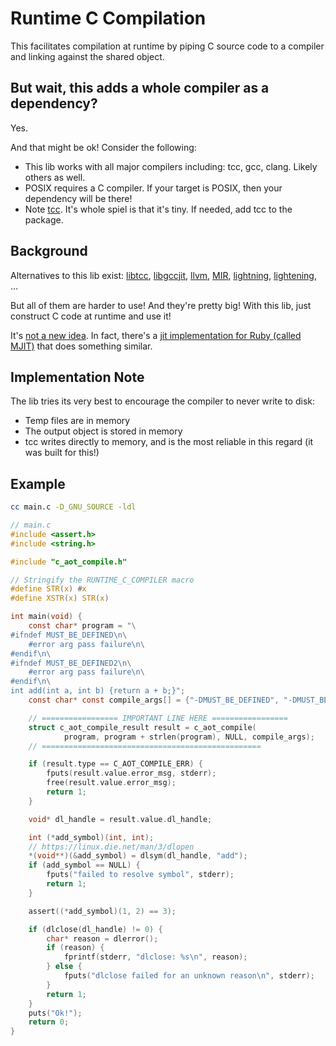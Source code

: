 # Runtime C Compilation

This facilitates compilation at runtime by piping C source code to a compiler and linking against the shared object.

## But wait, this adds a whole compiler as a dependency?

Yes.

And that might be ok! Consider the following:

 - This lib works with all major compilers including: tcc, gcc, clang. Likely others as well.
 - POSIX requires a C compiler. If your target is POSIX, then your dependency will be there!
 - Note [tcc](https://bellard.org/tcc/). It's whole spiel is that it's tiny. If needed, add tcc to the package.

## Background

Alternatives to this lib exist: [libtcc](https://github.com/frida/tinycc/blob/main/libtcc.h), [libgccjit](https://gcc.gnu.org/onlinedocs/jit/), [llvm](https://llvm.org/docs/tutorial/BuildingAJIT1.html), [MIR](https://github.com/vnmakarov/mir), [lightning](https://www.gnu.org/software/lightning/), [lightening](https://wingolog.org/archives/2019/05/24/lightening-run-time-code-generation), ...

But all of them are harder to use! And they're pretty big! With this lib, just construct C code at runtime and use it!

It's [not a new idea](https://forums.raspberrypi.com/viewtopic.php?t=319919#p1962876). In fact, there's a [jit implementation for Ruby (called MJIT)](https://blog.heroku.com/ruby-mjit#mjit) that does something similar.

## Implementation Note

The lib tries its very best to encourage the compiler to never write to disk:
 - Temp files are in memory
 - The output object is stored in memory
 - tcc writes directly to memory, and is the most reliable in this regard (it was built for this!)

## Example

```bash
cc main.c -D_GNU_SOURCE -ldl
```

```c
// main.c
#include <assert.h>
#include <string.h>

#include "c_aot_compile.h"

// Stringify the RUNTIME_C_COMPILER macro
#define STR(x) #x
#define XSTR(x) STR(x)

int main(void) {
    const char* program = "\
#ifndef MUST_BE_DEFINED\n\
    #error arg pass failure\n\
#endif\n\
#ifndef MUST_BE_DEFINED2\n\
    #error arg pass failure\n\
#endif\n\
int add(int a, int b) {return a + b;}";
    const char* const compile_args[] = {"-DMUST_BE_DEFINED", "-DMUST_BE_DEFINED2", NULL};

    // ================= IMPORTANT LINE HERE ================= 
    struct c_aot_compile_result result = c_aot_compile(
            program, program + strlen(program), NULL, compile_args);
    // =================================================

    if (result.type == C_AOT_COMPILE_ERR) {
        fputs(result.value.error_msg, stderr);
        free(result.value.error_msg);
        return 1;
    }

    void* dl_handle = result.value.dl_handle;

    int (*add_symbol)(int, int);
    // https://linux.die.net/man/3/dlopen
    *(void**)(&add_symbol) = dlsym(dl_handle, "add");
    if (add_symbol == NULL) {
        fputs("failed to resolve symbol", stderr);
        return 1;
    }

    assert((*add_symbol)(1, 2) == 3);

    if (dlclose(dl_handle) != 0) {
        char* reason = dlerror();
        if (reason) {
            fprintf(stderr, "dlclose: %s\n", reason);
        } else {
            fputs("dlclose failed for an unknown reason\n", stderr);
        }
        return 1;
    }
    puts("Ok!");
    return 0;
}
```